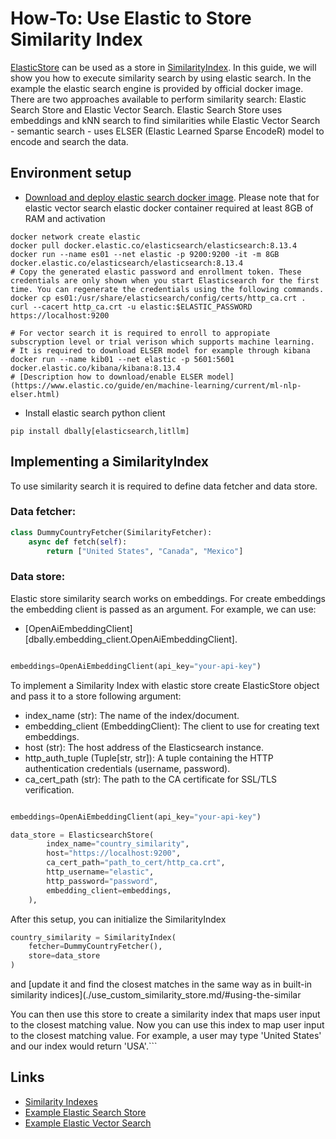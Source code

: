 # How-To: Use Elastic to Store Similarity Index

[ElasticStore](https://www.elastic.co/guide/en/elasticsearch/reference/current/mapping-store.html]) can be used as a store in [SimilarityIndex](../concepts/similarity_indexes.md). In this guide, we will show you how to execute similarity search by using elastic search.
In the example the elastic search engine is provided by official docker image.
There are two approaches available to perform similarity search: Elastic Search Store and Elastic Vector Search.
Elastic Search Store uses embeddings and kNN search to find similarities while Elastic Vector Search - semantic search - uses ELSER (Elastic Learned Sparse EncodeR) model
to encode and search the data.

## Environment setup

* [Download and deploy elastic search docker image](https://www.elastic.co/guide/en/elasticsearch/reference/current/docker.html). Please note that for elastic vector search elastic docker container required at least 8GB of RAM and activation

```commandline
docker network create elastic
docker pull docker.elastic.co/elasticsearch/elasticsearch:8.13.4
docker run --name es01 --net elastic -p 9200:9200 -it -m 8GB docker.elastic.co/elasticsearch/elasticsearch:8.13.4
# Copy the generated elastic password and enrollment token. These credentials are only shown when you start Elasticsearch for the first time. You can regenerate the credentials using the following commands.
docker cp es01:/usr/share/elasticsearch/config/certs/http_ca.crt .
curl --cacert http_ca.crt -u elastic:$ELASTIC_PASSWORD https://localhost:9200

# For vector search it is required to enroll to appropiate subscryption level or trial verison which supports machine learning.
# It is required to download ELSER model for example through kibana
docker run --name kib01 --net elastic -p 5601:5601 docker.elastic.co/kibana/kibana:8.13.4
# [Description how to download/enable ELSER model](https://www.elastic.co/guide/en/machine-learning/current/ml-nlp-elser.html)

```

* Install elastic search python client
```commandline
pip install dbally[elasticsearch,litllm]
```

## Implementing a SimilarityIndex

To use similarity search it is required to define data fetcher and data store.

### Data fetcher:

```python
class DummyCountryFetcher(SimilarityFetcher):
    async def fetch(self):
        return ["United States", "Canada", "Mexico"]
```

### Data store:
Elastic store similarity search works on embeddings. For create embeddings the embedding client is passed as an argument.
For example, we can use:
* [OpenAiEmbeddingClient][dbally.embedding_client.OpenAiEmbeddingClient].

```python

embeddings=OpenAiEmbeddingClient(api_key="your-api-key")
```

To implement a Similarity Index with elastic store create ElasticStore object and pass it to a store following argument:
* index_name (str): The name of the index/document.
* embedding_client (EmbeddingClient): The client to use for creating text embeddings.
* host (str): The host address of the Elasticsearch instance.
* http_auth_tuple (Tuple[str, str]): A tuple containing the HTTP authentication credentials (username, password).
* ca_cert_path (str): The path to the CA certificate for SSL/TLS verification.

```python

embeddings=OpenAiEmbeddingClient(api_key="your-api-key")

data_store = ElasticsearchStore(
        index_name="country_similarity",
        host="https://localhost:9200",
        ca_cert_path="path_to_cert/http_ca.crt",
        http_username="elastic",
        http_password="password",
        embedding_client=embeddings,
    ),

```

After this setup, you can initialize the SimilarityIndex

```python
country_similarity = SimilarityIndex(
    fetcher=DummyCountryFetcher(),
    store=data_store
)
```

and [update it and find the closest matches in the same way as in built-in similarity indices](./use_custom_similarity_store.md/#using-the-similar

You can then use this store to create a similarity index that maps user input to the closest matching value.
Now you can use this index to map user input to the closest matching value. For example, a user may type 'United States' and our index would return 'USA'.```

## Links
* [Similarity Indexes](./use_custom_similiarity_store.md)
* [Example Elastic Search Store](./use_elasticsearch_store_code.py)
* [Example Elastic Vector Search](./use_elastic_vector_search_code.py)
